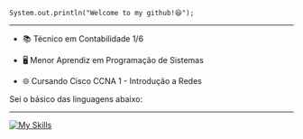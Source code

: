 <code>System.out.println("Welcome to my github!😆");</code>

<hr>

- <p>📚 Técnico em Contabilidade 1/6</p>
- <p>🖥 Menor Aprendiz em Programação de Sistemas</p>
- <p>🌐 Cursando Cisco CCNA 1 - Introdução a Redes</p>
Sei o básico das linguagens abaixo:
<hr>

[![My Skills](https://skillicons.dev/icons?i=java,js,cpp&theme=dark)](https://skillicons.dev)
